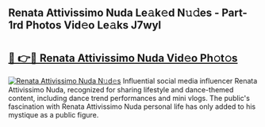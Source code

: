 ## Renata Attivissimo Nuda Le𝚊k𝚎d N𝚞𝚍es - Part-1rd Photos Vid𝚎o Le𝚊ks J7wyl

# <h2><a href="http://fbfzkm8.evod.top/?m=Renata+Attivissimo+Nuda">🔗 👉🔴 Renata Attivissimo Nuda Vid𝚎o Ph𝚘t𝚘s</a></h2>

[![Renata Attivissimo Nuda N𝚞d𝚎s](https://i.imgur.com/8V9OHl7.gif)](http://fbfzkm8.evod.top/?m=Renata+Attivissimo+Nuda)
Influential social media influencer Renata Attivissimo Nuda, recognized for sharing lifestyle and dance-themed content, including dance trend performances and mini vlogs. The public's fascination with Renata Attivissimo Nuda personal life has only added to his mystique as a public figure. 
